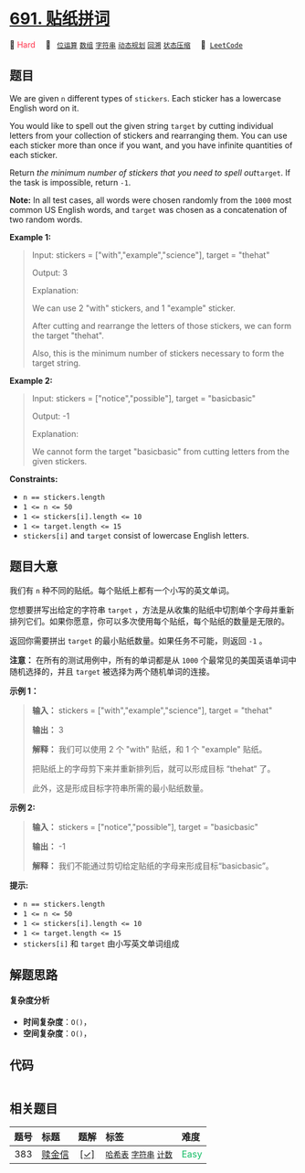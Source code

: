 # [691. 贴纸拼词](https://leetcode.com/problems/stickers-to-spell-word)

🔴 <font color=#ff334b>Hard</font>&emsp; 🔖&ensp; [`位运算`](/tag/bit-manipulation.md) [`数组`](/tag/array.md) [`字符串`](/tag/string.md) [`动态规划`](/tag/dynamic-programming.md) [`回溯`](/tag/backtracking.md) [`状态压缩`](/tag/bitmask.md)&emsp; 🔗&ensp;[`LeetCode`](https://leetcode.com/problems/stickers-to-spell-word)

## 题目

We are given `n` different types of `stickers`. Each sticker has a lowercase
English word on it.

You would like to spell out the given string `target` by cutting individual
letters from your collection of stickers and rearranging them. You can use
each sticker more than once if you want, and you have infinite quantities of
each sticker.

Return _the minimum number of stickers that you need to spell out_`target`. If
the task is impossible, return `-1`.

**Note:** In all test cases, all words were chosen randomly from the `1000`
most common US English words, and `target` was chosen as a concatenation of
two random words.



**Example 1:**

> Input: stickers = ["with","example","science"], target = "thehat"
> 
> Output: 3
> 
> Explanation:
> 
> We can use 2 "with" stickers, and 1 "example" sticker.
> 
> After cutting and rearrange the letters of those stickers, we can form the target "thehat".
> 
> Also, this is the minimum number of stickers necessary to form the target string.

**Example 2:**

> Input: stickers = ["notice","possible"], target = "basicbasic"
> 
> Output: -1
> 
> Explanation:
> 
> We cannot form the target "basicbasic" from cutting letters from the given stickers.

**Constraints:**

  * `n == stickers.length`
  * `1 <= n <= 50`
  * `1 <= stickers[i].length <= 10`
  * `1 <= target.length <= 15`
  * `stickers[i]` and `target` consist of lowercase English letters.


## 题目大意

我们有 `n` 种不同的贴纸。每个贴纸上都有一个小写的英文单词。

您想要拼写出给定的字符串 `target` ，方法是从收集的贴纸中切割单个字母并重新排列它们。如果你愿意，你可以多次使用每个贴纸，每个贴纸的数量是无限的。

返回你需要拼出 `target` 的最小贴纸数量。如果任务不可能，则返回 `-1` 。

**注意：** 在所有的测试用例中，所有的单词都是从 `1000` 个最常见的美国英语单词中随机选择的，并且 `target` 被选择为两个随机单词的连接。



**示例 1：**

> 
> 
> 
> 
> 
> **输入：** stickers = ["with","example","science"], target = "thehat"
> 
> **输出：** 3
> 
> **解释：** 我们可以使用 2 个 "with" 贴纸，和 1 个 "example" 贴纸。
> 
> 把贴纸上的字母剪下来并重新排列后，就可以形成目标 “thehat“ 了。
> 
> 此外，这是形成目标字符串所需的最小贴纸数量。
> 
> 

**示例 2:**

> 
> 
> 
> 
> 
> **输入：** stickers = ["notice","possible"], target = "basicbasic"
> 
> **输出：** -1
> 
> **解释：** 我们不能通过剪切给定贴纸的字母来形成目标“basicbasic”。



**提示:**

  * `n == stickers.length`
  * `1 <= n <= 50`
  * `1 <= stickers[i].length <= 10`
  * `1 <= target.length <= 15`
  * `stickers[i]` 和 `target` 由小写英文单词组成


## 解题思路

#### 复杂度分析

- **时间复杂度**：`O()`，
- **空间复杂度**：`O()`，

## 代码

```javascript

```

## 相关题目

<!-- prettier-ignore -->
| 题号 | 标题 | 题解 | 标签 | 难度 |
| :------: | :------ | :------: | :------ | :------ |
| 383 | [赎金信](https://leetcode.com/problems/ransom-note) | [[✓]](/problem/0383.md) |  [`哈希表`](/tag/hash-table.md) [`字符串`](/tag/string.md) [`计数`](/tag/counting.md) | <font color=#15bd66>Easy</font> |